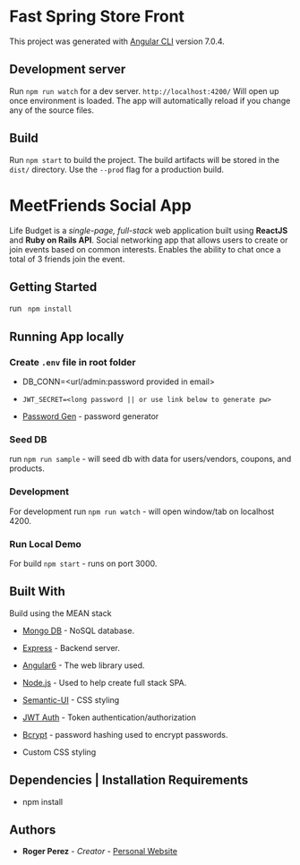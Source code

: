 # Fast Spring Store Front

This project was generated with [Angular CLI](https://github.com/angular/angular-cli) version 7.0.4.

## Development server

Run `npm run watch` for a dev server. `http://localhost:4200/` Will open up once environment is loaded. The app will automatically reload if you change any of the source files.


## Build

Run `npm start` to build the project. The build artifacts will be stored in the `dist/` directory. Use the `--prod` flag for a production build.

# MeetFriends Social App

Life Budget is a *single-page, full-stack* web application built using **ReactJS** and **Ruby on Rails API**.
Social networking app that allows users to create or join events based on common interests. Enables the ability to chat once a total of 3 friends join the event.



## Getting Started

run ` npm install`


## Running App locally

### Create `.env` file in root folder

* DB_CONN=<url/admin:password provided in email>
* `JWT_SECRET=<long password || or use link below to generate pw>`

* [Password Gen](https://www.grc.com/passwords.htm) - password generator

### Seed DB

 run `npm run sample` - will seed db with data for users/vendors, coupons, and products.


### Development

 For development run `npm run watch` - will open window/tab on localhost 4200.


### Run Local Demo

 For build `npm start` - runs on port 3000.


## Built With
 Build using the MEAN stack
 
* [Mongo DB](https://www.mongodb.com/) - NoSQL database.
* [Express](https://expressjs.com/) - Backend server.
* [Angular6](https://angular.io/) - The web library used.
* [Node.js](https://nodejs.org/en/) - Used to help create full stack SPA.

* [Semantic-UI](https://semantic-ui.com/) - CSS styling
* [JWT Auth](https://jwt.io/) - Token authentication/authorization
* [Bcrypt](https://www.npmjs.com/package/bcrypt) - password hashing used to encrypt passwords.
* Custom CSS styling

## Dependencies | Installation Requirements
* npm install



## Authors

* **Roger Perez** - *Creator* - [Personal Website](https://rogerperez.us)

